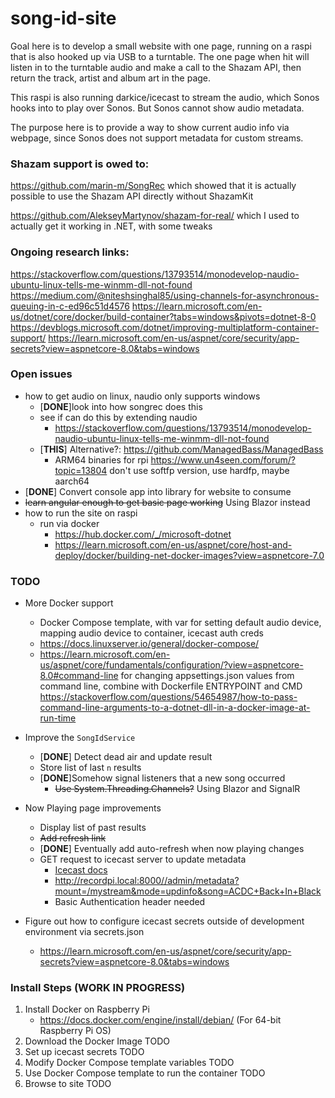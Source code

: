# song-id-site

Goal here is to develop a small website with one page, running on a raspi that is also hooked up via USB to a turntable. The one page when hit will listen in to the turntable audio and make a call to the Shazam API, then return the track, artist and album art in the page.

This raspi is also running darkice/icecast to stream the audio, which Sonos hooks into to play over Sonos. But Sonos cannot show audio metadata.

The purpose here is to provide a way to show current audio info via webpage, since Sonos does not support metadata for custom streams.

### Shazam support is owed to:

https://github.com/marin-m/SongRec
which showed that it is actually possible to use the Shazam API directly without ShazamKit

https://github.com/AlekseyMartynov/shazam-for-real/
which I used to actually get it working in .NET, with some tweaks 

### Ongoing research links:

https://stackoverflow.com/questions/13793514/monodevelop-naudio-ubuntu-linux-tells-me-winmm-dll-not-found
https://medium.com/@niteshsinghal85/using-channels-for-asynchronous-queuing-in-c-ed96c51d4576
https://learn.microsoft.com/en-us/dotnet/core/docker/build-container?tabs=windows&pivots=dotnet-8-0
https://devblogs.microsoft.com/dotnet/improving-multiplatform-container-support/
https://learn.microsoft.com/en-us/aspnet/core/security/app-secrets?view=aspnetcore-8.0&tabs=windows

### Open issues

* how to get audio on linux, naudio only supports windows
    * [**DONE**]look into how songrec does this
    * see if can do this by extending naudio 
        * https://stackoverflow.com/questions/13793514/monodevelop-naudio-ubuntu-linux-tells-me-winmm-dll-not-found
    * [**THIS**] Alternative?: https://github.com/ManagedBass/ManagedBass
        * ARM64 binaries for rpi https://www.un4seen.com/forum/?topic=13804 don't use softfp version, use hardfp, maybe aarch64
* [**DONE**] Convert console app into library for website to consume
* ~~learn angular enough to get basic page working~~ Using Blazor instead
* how to run the site on raspi
    * run via docker 
        * https://hub.docker.com/_/microsoft-dotnet
        * https://learn.microsoft.com/en-us/aspnet/core/host-and-deploy/docker/building-net-docker-images?view=aspnetcore-7.0
        
### TODO

* More Docker support
  * Docker Compose template, with var for setting default audio device, mapping audio device to container, icecast auth creds
  * https://docs.linuxserver.io/general/docker-compose/
  * https://learn.microsoft.com/en-us/aspnet/core/fundamentals/configuration/?view=aspnetcore-8.0#command-line for changing appsettings.json values from command line,
    combine with Dockerfile ENTRYPOINT and CMD https://stackoverflow.com/questions/54654987/how-to-pass-command-line-arguments-to-a-dotnet-dll-in-a-docker-image-at-run-time
  
* Improve the `SongIdService`
  * [**DONE**] Detect dead air and update result
  * Store list of last `n` results
  * [**DONE**]Somehow signal listeners that a new song occurred
    * ~~Use System.Threading.Channels?~~ Using Blazor and SignalR
  
* Now Playing page improvements
  * Display list of past results
  * ~~Add refresh link~~
  * [**DONE**] Eventually add auto-refresh when now playing changes
  * GET request to icecast server to update metadata 
    * [Icecast docs](https://icecast.org/docs/icecast-2.0.1/admin-interface.html)
    * http://recordpi.local:8000//admin/metadata?mount=/mystream&mode=updinfo&song=ACDC+Back+In+Black
    * Basic Authentication header needed

* Figure out how to configure icecast secrets outside of development environment via secrets.json
  * https://learn.microsoft.com/en-us/aspnet/core/security/app-secrets?view=aspnetcore-8.0&tabs=windows

### Install Steps (WORK IN PROGRESS)
1. Install Docker on Raspberry Pi
	* https://docs.docker.com/engine/install/debian/ (For 64-bit Raspberry Pi OS)
2. Download the Docker Image TODO
1. Set up icecast secrets TODO
1. Modify Docker Compose template variables TODO
1. Use Docker Compose template to run the container TODO
1. Browse to site TODO

